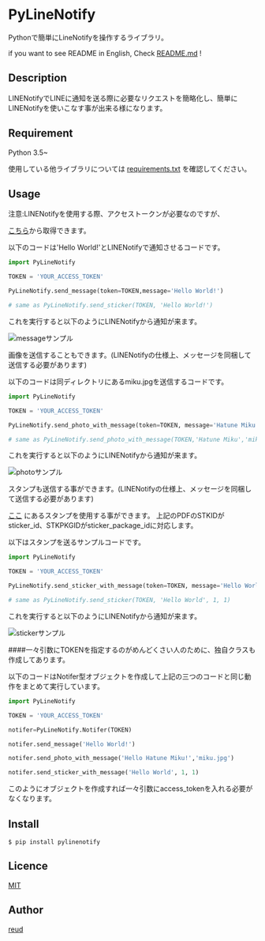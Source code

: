 PyLineNotify
====

Pythonで簡単にLineNotifyを操作するライブラリ。

if you want to see README in English,  Check [README.md](https://github.com/reud/PyLineNotify/blob/master/README.md) !

## Description

LINENotifyでLINEに通知を送る際に必要なリクエストを簡略化し、簡単にLINENotifyを使いこなす事が出来る様になります。


## Requirement

Python 3.5~

使用している他ライブラリについては
[requirements.txt](https://github.com/reud/PyLineNotify/blob/master/requirements.txt) を確認してください。

## Usage

注意:LINENotifyを使用する際、アクセストークンが必要なのですが、

[こちら](https://notify-bot.line.me/ja/)から取得できます。

以下のコードは'Hello World!'とLINENotifyで通知させるコードです。


```Python
import PyLineNotify

TOKEN = 'YOUR_ACCESS_TOKEN'

PyLineNotify.send_message(token=TOKEN,message='Hello World!')

# same as PyLineNotify.send_sticker(TOKEN, 'Hello World!')

```

これを実行すると以下のようにLINENotifyから通知が来ます。


![messageサンプル](https://github.com/reud/PyLineNotify/blob/master/samples/message.PNG)

画像を送信することもできます。(LINENotifyの仕様上、メッセージを同梱して送信する必要があります)

以下のコードは同ディレクトリにあるmiku.jpgを送信するコードです。

```python
import PyLineNotify

TOKEN = 'YOUR_ACCESS_TOKEN'

PyLineNotify.send_photo_with_message(token=TOKEN, message='Hatune Miku', path='miku.jpg')

# same as PyLineNotify.send_photo_with_message(TOKEN,'Hatune Miku','miku.jpg')

```

これを実行すると以下のようにLINENotifyから通知が来ます。

![photoサンプル](https://github.com/reud/PyLineNotify/blob/master/samples/photo.PNG)

スタンプも送信する事ができます。(LINENotifyの仕様上、メッセージを同梱して送信する必要があります)

[ここ](https://devdocs.line.me/files/sticker_list.pdf) にあるスタンプを使用する事ができます。
上記のPDFのSTKIDがsticker_id、STKPKGIDがsticker_package_idに対応します。

以下はスタンプを送るサンプルコードです。

```python
import PyLineNotify

TOKEN = 'YOUR_ACCESS_TOKEN'

PyLineNotify.send_sticker_with_message(token=TOKEN, message='Hello World', sticker_package_id='1', sticker_id='1')

# same as PyLineNotify.send_sticker(TOKEN, 'Hello World', 1, 1)

```

これを実行すると以下のようにLINENotifyから通知が来ます。

![stickerサンプル](https://github.com/reud/PyLineNotify/blob/master/samples/sticker.PNG)


####一々引数にTOKENを指定するのがめんどくさい人のために、独自クラスも作成してあります。

以下のコードはNotifer型オブジェクトを作成して上記の三つのコードと同じ動作をまとめて実行しています。

```python
import PyLineNotify

TOKEN = 'YOUR_ACCESS_TOKEN'

notifer=PyLineNotify.Notifer(TOKEN)

notifer.send_message('Hello World!')

notifer.send_photo_with_message('Hello Hatune Miku!','miku.jpg')

notifer.send_sticker_with_message('Hello World', 1, 1)
```
このようにオブジェクトを作成すれば一々引数にaccess_tokenを入れる必要がなくなります。

## Install

```Terminal
$ pip install pylinenotify
```


## Licence

[MIT](https://github.com/reud/MIT_LICENSE/blob/master/LICENSE)

## Author

[reud](https://github.com/reud)